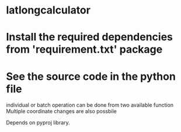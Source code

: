 # latlongcalculator

# Install the required dependencies from 'requirement.txt' package

# See the source code in the python file

individual or batch operation can be done from two available function
Multiple coordinate changes are also possbile

Depends on pyproj library. 
